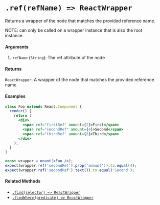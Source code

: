 # `.ref(refName) => ReactWrapper`

Returns a wrapper of the node that matches the provided reference name.


NOTE: can only be called on a wrapper instance that is also the root instance.

#### Arguments

1. `refName` (`String`): The ref attribute of the node


#### Returns

`ReactWrapper`: A wrapper of the node that matches the provided reference name.



#### Examples

```jsx
class Foo extends React.Component {
  render() {
    return (
      <div>
        <span ref="firstRef" amount={2}>First</span>
        <span ref="secondRef" amount={4}>Second</span>
        <span ref="thirdRef" amount={8}>Third</span>
      </div>
    );
  }
}
```

```jsx
const wrapper = mount(<Foo />);
expect(wrapper.ref('secondRef').prop('amount')).to.equal(4);
expect(wrapper.ref('secondRef').text()).to.equal('Second');
```


#### Related Methods

- [`.find(selector) => ReactWrapper`](find.md)
- [`.findWhere(predicate) => ReactWrapper`](findWhere.md)
